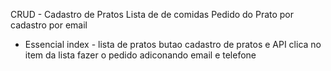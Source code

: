 CRUD - Cadastro de Pratos
Lista de de comidas
Pedido do Prato por cadastro por email

- Essencial
 index - lista de pratos
 butao cadastro de pratos e API
 clica no item da lista
 fazer o pedido adiconando email e telefone